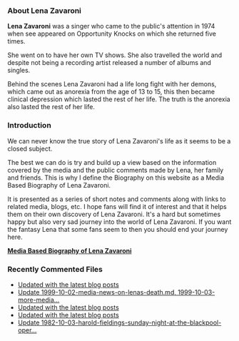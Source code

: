 ### About Lena Zavaroni

<p><strong>Lena Zavaroni</strong> was a singer who came to the public's attention in 1974 when see appeared on Opportunity Knocks on which she returned five times.</p>

<p>She went on to have her own TV shows. She also travelled the world and despite not being a recording artist released a number of albums and singles.</p>

<p>Behind the scenes Lena Zavaroni had a life long fight with her demons, which came out as anorexia from the age of 13 to 15, this then became clinical depression which lasted the rest of her life. The truth is the anorexia also lasted the rest of her life.</p>

### Introduction

<p>We can never know the true story of Lena Zavaroni's life as it seems to be a closed subject.</p>

<p>The best we can do is try and build up a view based on the information covered by the media and the public comments made by Lena, her family and friends. This is why I define the Biography on this website as a Media Based Biography of Lena Zavaroni.</p>

<p>It is presented as a series of short notes and comments along with links to related media, blogs, etc. I hope fans will find it of interest and that it helps them on their own discovery of Lena Zavaroni. It's a hard but sometimes happy but also very sad journey into the world of Lena Zavaroni. If you want the fantasy Lena that some fans seem to then you should end your journey here.</p>

<a href="https://fanzoflenazavaroni.github.io/biography/lena-zavaroni/"><strong>Media Based Biography of Lena Zavaroni</strong></a>

### Recently Commented Files

<!-- BLOG-POST-LIST:START -->
- [Updated with the latest blog posts](https://github.com/FanzOfLenaZavaroni/fanzoflenazavaroni.github.io/commit/fec98937a8482f71fb4b646cf33da3d5b7595675)
- [Update 1999-10-02-media-news-on-lenas-death.md, 1999-10-03-more-media…](https://github.com/FanzOfLenaZavaroni/fanzoflenazavaroni.github.io/commit/ec0c06233743ed2b19f58af189afa3479d30868e)
- [Updated with the latest blog posts](https://github.com/FanzOfLenaZavaroni/fanzoflenazavaroni.github.io/commit/d9c9db19657564838dd07939d70c4646a4ea0998)
- [Updated with the latest blog posts](https://github.com/FanzOfLenaZavaroni/fanzoflenazavaroni.github.io/commit/bb31cec037d02858b045c0ed437b1642169fae78)
- [Update 1982-10-03-harold-fieldings-sunday-night-at-the-blackpool-oper…](https://github.com/FanzOfLenaZavaroni/fanzoflenazavaroni.github.io/commit/4d9bf730069ef789a6a98fe2156027d7c81cc071)
<!-- BLOG-POST-LIST:END -->

